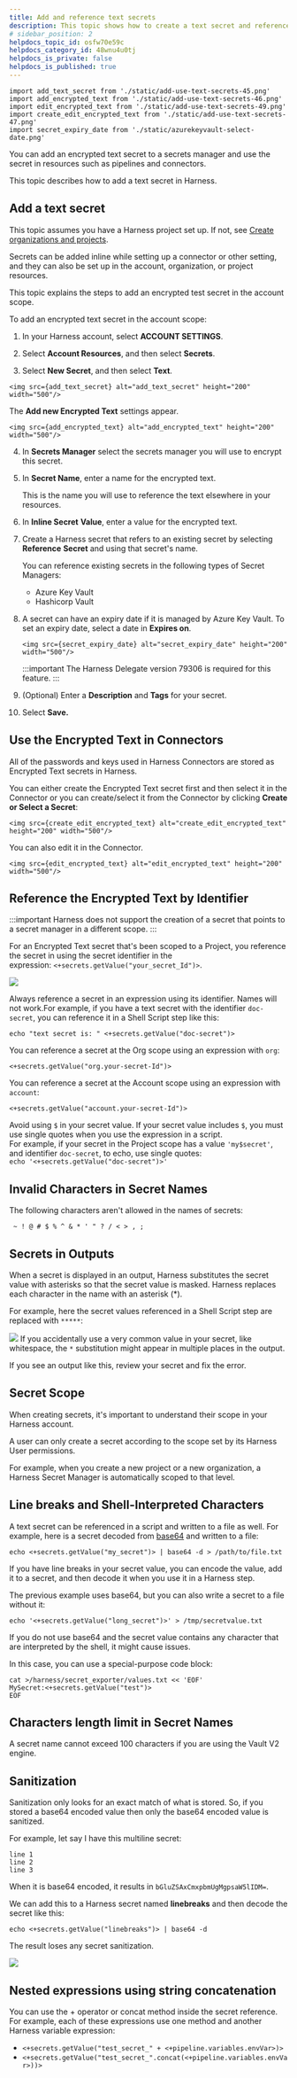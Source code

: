 ```yaml
---
title: Add and reference text secrets
description: This topic shows how to create a text secret and reference it in Harness Application entities.
# sidebar_position: 2
helpdocs_topic_id: osfw70e59c
helpdocs_category_id: 48wnu4u0tj
helpdocs_is_private: false
helpdocs_is_published: true
---
```


```mdx-code-block
import add_text_secret from './static/add-use-text-secrets-45.png'
import add_encrypted_text from './static/add-use-text-secrets-46.png'
import edit_encrypted_text from './static/add-use-text-secrets-49.png'
import create_edit_encrypted_text from './static/add-use-text-secrets-47.png'
import secret_expiry_date from './static/azurekeyvault-select-date.png'
```

You can add an encrypted text secret to a secrets manager and use the secret in resources such as pipelines and connectors.

This topic describes how to add a text secret in Harness.

## Add a text secret

This topic assumes you have a Harness project set up. If not, see [Create organizations and projects](../organizations-and-projects/create-an-organization.md).

Secrets can be added inline while setting up a connector or other setting, and they can also be set up in the account, organization, or project resources.

This topic explains the steps to add an encrypted test secret in the account scope. 

To add an encrypted text secret in the account scope: 

1. In your Harness account, select **ACCOUNT SETTINGS**.
   
2. Select **Account Resources**, and then select **Secrets**.

3. Select **New Secret**, and then select **Text**.

```mdx-code-block
<img src={add_text_secret} alt="add_text_secret" height="200" width="500"/>
```

The **Add new Encrypted Text** settings appear.

```mdx-code-block
<img src={add_encrypted_text} alt="add_encrypted_text" height="200" width="500"/>
```

4. In **Secrets Manager** select the secrets manager you will use to encrypt this secret.

5. In **Secret Name**, enter a name for the encrypted text. 

    This is the name you will use to reference the text elsewhere in your resources.

6. In **Inline Secret** **Value**, enter a value for the encrypted text.

7. Create a Harness secret that refers to an existing secret by selecting **Reference** **Secret** and using that secret's name.

   You can reference existing secrets in the following types of Secret Managers:

   * Azure Key Vault
   * Hashicorp Vault

8. A secret can have an expiry date if it is managed by Azure Key Vault. To set an expiry date, select a date in **Expires on**.

   ```mdx-code-block
   <img src={secret_expiry_date} alt="secret_expiry_date" height="200" width="500"/>
   ```
   
   :::important
   The Harness Delegate version 79306 is required for this feature.
   :::


9. (Optional) Enter a **Description** and **Tags** for your secret.


11. Select **Save.**

## Use the Encrypted Text in Connectors

All of the passwords and keys used in Harness Connectors are stored as Encrypted Text secrets in Harness.

You can either create the Encrypted Text secret first and then select it in the Connector or you can create/select it from the Connector by clicking **Create or Select a Secret**:

```mdx-code-block
<img src={create_edit_encrypted_text} alt="create_edit_encrypted_text" height="200" width="500"/>
```
You can also edit it in the Connector.

```mdx-code-block
<img src={edit_encrypted_text} alt="edit_encrypted_text" height="200" width="500"/>
```
## Reference the Encrypted Text by Identifier


:::important
Harness does not support the creation of a secret that points to a secret manager in a different scope.
:::


For an Encrypted Text secret that's been scoped to a Project, you reference the secret in using the secret identifier in the expression: `<+secrets.getValue("your_secret_Id")>`.

![](./static/add-use-text-secrets-50.png)

Always reference a secret in an expression using its identifier. Names will not work.For example, if you have a text secret with the identifier `doc-secret`, you can reference it in a Shell Script step like this:


```
echo "text secret is: " <+secrets.getValue("doc-secret")>
```
You can reference a secret at the Org scope using an expression with `org`:


```
<+secrets.getValue("org.your-secret-Id")>​
```
You can reference a secret at the Account scope using an expression with `account`:


```
<+secrets.getValue("account.your-secret-Id")>​​
```
Avoid using `$` in your secret value. If your secret value includes `$`, you must use single quotes when you use the expression in a script.  
For example, if your secret in the Project scope has a value `'my$secret'`, and identifier `doc-secret`, to echo, use single quotes:  
`echo '<+secrets.getValue("doc-secret")>'`

## Invalid Characters in Secret Names

The following characters aren't allowed in the names of secrets:


```
 ~ ! @ # $ % ^ & * ' " ? / < > , ;
```

## Secrets in Outputs

When a secret is displayed in an output, Harness substitutes the secret value with asterisks so that the secret value is masked. Harness replaces each character in the name with an asterisk (\*).

For example, here the secret values referenced in a Shell Script step are replaced with `*****`:

![](./static/add-use-text-secrets-51.png)
If you accidentally use a very common value in your secret, like whitespace, the `*` substitution might appear in multiple places in the output.

If you see an output like this, review your secret and fix the error.

## Secret Scope

When creating secrets, it's important to understand their scope in your Harness account.

A user can only create a secret according to the scope set by its Harness User permissions.

For example, when you create a new project or a new organization, a Harness Secret Manager is automatically scoped to that level.

## Line breaks and Shell-Interpreted Characters

A text secret can be referenced in a script and written to a file as well. For example, here is a secret decoded from [base64](https://linux.die.net/man/1/base64) and written to a file:

`echo <+secrets.getValue("my_secret")> | base64 -d > /path/to/file.txt`

If you have line breaks in your secret value, you can encode the value, add it to a secret, and then decode it when you use it in a Harness step.

The previous example uses base64, but you can also write a secret to a file without it:

`echo '<+secrets.getValue("long_secret")>' > /tmp/secretvalue.txt`

If you do not use base64 and the secret value contains any character that are interpreted by the shell, it might cause issues.

In this case, you can use a special-purpose code block:


```
cat >/harness/secret_exporter/values.txt << 'EOF'  
MySecret:<+secrets.getValue("test")>  
EOF
```

## Characters length limit in Secret Names
A secret name cannot exceed 100 characters if you are using the Vault V2 engine.

## Sanitization

Sanitization only looks for an exact match of what is stored. So, if you stored a base64 encoded value then only the base64 encoded value is sanitized.

For example, let say I have this multiline secret:


```
line 1  
line 2  
line 3
```
When it is base64 encoded, it results in `bGluZSAxCmxpbmUgMgpsaW5lIDM=`.

We can add this to a Harness secret named **linebreaks** and then decode the secret like this:


```
echo <+secrets.getValue("linebreaks")> | base64 -d
```
The result loses any secret sanitization.

![](./static/add-use-text-secrets-52.png)
## Nested expressions using string concatenation

You can use the + operator or concat method inside the secret reference. For example, each of these expressions use one method and another Harness variable expression:

* `<+secrets.getValue("test_secret_" + <+pipeline.variables.envVar>)>`
* `<+secrets.getValue("test_secret_".concat(<+pipeline.variables.envVar>))>`

